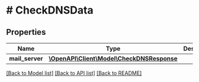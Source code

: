 # # CheckDNSData

## Properties

Name | Type | Description | Notes
------------ | ------------- | ------------- | -------------
**mail_server** | [**\OpenAPI\Client\Model\CheckDNSResponse**](CheckDNSResponse.md) |  | [optional]

[[Back to Model list]](../../README.md#models) [[Back to API list]](../../README.md#endpoints) [[Back to README]](../../README.md)
